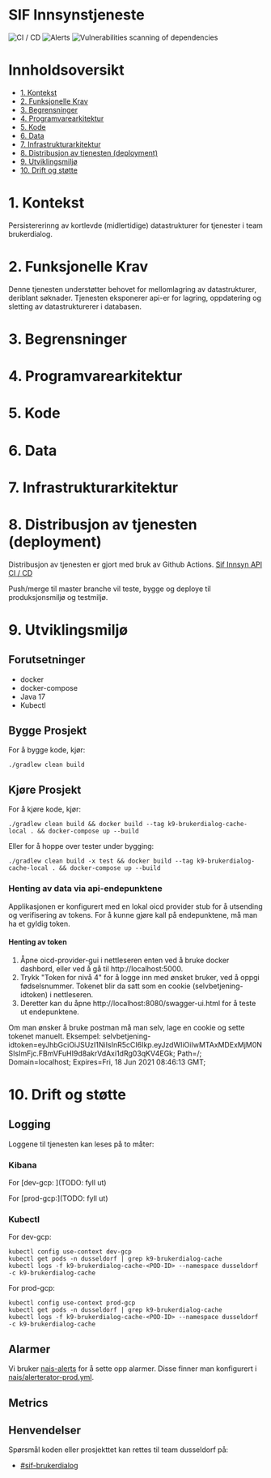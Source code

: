 # SIF Innsynstjeneste

![CI / CD](https://github.com/navikt/k9-brukerdialog-cache/workflows/CI%20/%20CD/badge.svg)
![Alerts](https://github.com/navikt/k9-brukerdialog-cache/workflows/Alerts/badge.svg)
![Vulnerabilities scanning of dependencies](https://github.com/navikt/k9-brukerdialog-cache/workflows/Vulnerabilities%20scanning%20of%20dependencies/badge.svg)

# Innholdsoversikt
* [1. Kontekst](#1-kontekst)
* [2. Funksjonelle Krav](#2-funksjonelle-krav)
* [3. Begrensninger](#3-begrensninger)
* [4. Programvarearkitektur](#5-programvarearkitektur)
* [5. Kode](#6-kode)
* [6. Data](#7-data)
* [7. Infrastrukturarkitektur](#8-infrastrukturarkitektur)
* [8. Distribusjon av tjenesten (deployment)](#9-distribusjon-av-tjenesten-deployment)
* [9. Utviklingsmiljø](#10-utviklingsmilj)
* [10. Drift og støtte](#11-drift-og-sttte)

# 1. Kontekst
Persistererinng av kortlevde (midlertidige) datastrukturer for tjenester i team brukerdialog.

# 2. Funksjonelle Krav
Denne tjenesten understøtter behovet for mellomlagring av datastrukturer, deriblant søknader.
Tjenesten eksponerer api-er for lagring, oppdatering og sletting av datastrukturerer i databasen.

# 3. Begrensninger

# 4. Programvarearkitektur

# 5. Kode

# 6. Data

# 7. Infrastrukturarkitektur

# 8. Distribusjon av tjenesten (deployment)
Distribusjon av tjenesten er gjort med bruk av Github Actions.
[Sif Innsyn API CI / CD](https://github.com/navikt/k9-brukerdialog-cache/actions)

Push/merge til master branche vil teste, bygge og deploye til produksjonsmiljø og testmiljø.

# 9. Utviklingsmiljø
## Forutsetninger
* docker
* docker-compose
* Java 17
* Kubectl

## Bygge Prosjekt
For å bygge kode, kjør:

```shell script
./gradlew clean build
```

## Kjøre Prosjekt
For å kjøre kode, kjør:

```shell script
./gradlew clean build && docker build --tag k9-brukerdialog-cache-local . && docker-compose up --build
```

Eller for å hoppe over tester under bygging:
```shell script
./gradlew clean build -x test && docker build --tag k9-brukerdialog-cache-local . && docker-compose up --build
```

### Henting av data via api-endepunktene
Applikasjonen er konfigurert med en lokal oicd provider stub for å utsending og verifisering av tokens. For å kunne gjøre kall på endepunktene, må man ha et gyldig token.

#### Henting av token
1. Åpne oicd-provider-gui i nettleseren enten ved å bruke docker dashbord, eller ved å gå til http://localhost:5000.
2. Trykk "Token for nivå 4" for å logge inn med ønsket bruker, ved å oppgi fødselsnummer. Tokenet blir da satt som en cookie (selvbetjening-idtoken) i nettleseren.
3. Deretter kan du åpne http://localhost:8080/swagger-ui.html for å teste ut endepunktene.

Om man ønsker å bruke postman må man selv, lage en cookie og sette tokenet manuelt. Eksempel:
selvbetjening-idtoken=eyJhbGciOiJSUzI1NiIsInR5cCI6Ikp.eyJzdWIiOiIwMTAxMDExMjM0NSIsImFjc.FBmVFuHI9d8akrVdAxi1dRg03qKV4EGk; Path=/; Domain=localhost; Expires=Fri, 18 Jun 2021 08:46:13 GMT;

# 10. Drift og støtte
## Logging
Loggene til tjenesten kan leses på to måter:

### Kibana
For [dev-gcp: ](TODO: fyll ut)

For [prod-gcp:](TODO: fyll ut)

### Kubectl
For dev-gcp:
```shell script
kubectl config use-context dev-gcp
kubectl get pods -n dusseldorf | grep k9-brukerdialog-cache
kubectl logs -f k9-brukerdialog-cache-<POD-ID> --namespace dusseldorf -c k9-brukerdialog-cache
```

For prod-gcp:
```shell script
kubectl config use-context prod-gcp
kubectl get pods -n dusseldorf | grep k9-brukerdialog-cache
kubectl logs -f k9-brukerdialog-cache-<POD-ID> --namespace dusseldorf -c k9-brukerdialog-cache
```

## Alarmer
Vi bruker [nais-alerts](https://doc.nais.io/observability/alerts) for å sette opp alarmer. Disse finner man konfigurert i [nais/alerterator-prod.yml](nais/alerterator-prod.yml).

## Metrics

## Henvendelser
Spørsmål koden eller prosjekttet kan rettes til team dusseldorf på:
* [\#sif-brukerdialog](https://nav-it.slack.com/archives/CQ7QKSHJR)

